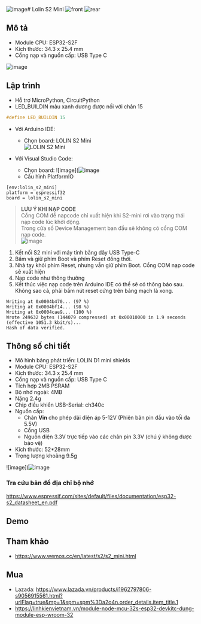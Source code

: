 ![image](https://github.com/neittien0110/MCU/assets/8079397/7433a485-2b2f-4c4f-be65-aca73ecece0a)# Lolin S2 Mini
 ![front](https://www.wemos.cc/en/latest/_static/boards/s2_mini_v1.0.0_1_16x16.jpg)
 ![rear](https://www.wemos.cc/en/latest/_images/s2_mini_v1.0.0_2_16x16.jpg)
 
## Mô tả 
- Module CPU: ESP32-S2F
- Kích thước: 34.3 x 25.4 mm
- Cổng nạp và nguồn cấp: USB Type C

![image](https://www.wemos.cc/en/latest/_images/s2_mini_v1.0.0_4_16x9.jpg)

## Lập trình
- Hỗ trợ MicroPython, CircuitPython 
- LED_BUILDIN  màu xanh dương được nối với chân 15 

```C
#define LED_BUILDIN 15
```

- Với Arduino IDE:
  - Chọn board: LOLIN S2 Mini \
 ![LOLIN S2 Mini](https://github.com/neittien0110/MCU/assets/8079397/4b1d4ec0-1c73-496e-97b4-28ca0eaae8c3)

- Với Visual Studio Code:
  - Chọn board: ![image](![image](https://github.com/neittien0110/MCU/assets/8079397/f3888ef4-1e7d-43d8-9db7-f72375b806c1)
  - Cấu hình PlatformIO

```env
[env:lolin_s2_mini]
platform = espressif32
board = lolin_s2_mini
```

> **LƯU Ý KHI NẠP CODE** \
Cổng COM để napcode chỉ xuất hiện khi S2-mini rơi vào trạng thái nạp code lúc khởi động.  
Trong cửa số Device Management ban đầu sẽ không có cổng COM nạp code.\
![image](https://github.com/neittien0110/MCU/assets/8079397/7173f279-b22e-41ca-b5da-b7482cb5949e)
1. Kết nối S2 mini với máy tính bằng dây USB Type-C
2. Bấm và giữ phím Boot và phím Reset đồng thời.
3. Nhả tay khỏi phím Reset, nhưng vẫn giữ phím Boot.
   Cổng COM nạp code sẽ xuất hiện
5. Nạp code như thông thường
6. Kết thúc việc nạp code trên Arduino IDE có thể sẽ có thông báo sau. Không sao cả, phải bấm nút reset cứng trên bảng mạch là xong.
```dos
Writing at 0x0004b470... (97 %)
Writing at 0x0004bf14... (98 %)
Writing at 0x0004cae9... (100 %)
Wrote 249632 bytes (144079 compressed) at 0x00010000 in 1.9 seconds (effective 1051.3 kbit/s)...
Hash of data verified.
```

## Thông số chi tiết
- Mô hình bảng phát triển: LOLIN D1 mini shields
- Module CPU: ESP32-S2F
- Kích thước: 34.3 x 25.4 mm
- Cổng nạp và nguồn cấp: USB Type C
- Tích hợp 2MB PSRAM
- Bộ nhớ ngoài: 4MB
- Nặng 2.4g
- Chip điều khiển USB-Serial: ch340c
- Nguồn cấp:
  - Chân **Vin** cho phép dải điện áp 5-12V (Phiên bản pin đầu vào tối đa 5.5V)
  - Cổng USB
  - Nguồn điện 3.3V trực tiếp vào các chân pin 3.3V (chú ý không được bảo vệ)
- Kích thước: 52*28mm
- Trọng lượng khoảng 9.5g

![image](![image](https://github.com/neittien0110/MCU/assets/8079397/86295369-7803-4ea9-89ad-a823bc3dba39)

### Tra cứu bản đồ địa chỉ bộ nhớ

<https://www.espressif.com/sites/default/files/documentation/esp32-s2_datasheet_en.pdf>


## Demo

## Tham khảo
 - <https://www.wemos.cc/en/latest/s2/s2_mini.html>
  
## Mua
- Lazada: <https://www.lazada.vn/products/i1962797806-s9056915561.html?urlFlag=true&mp=1&spm=spm%3Da2o4n.order_details.item_title.1>
- https://linhkienvietnam.vn/module-node-mcu-32s-esp32-devkitc-dung-module-esp-wroom-32
